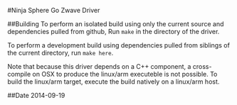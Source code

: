 #Ninja Sphere Go Zwave Driver

##Building
To perform an isolated build using only the current source and dependencies pulled from github, Run `make` in the directory of the driver.

To perform a development build using dependencies pulled from siblings of the current directory, run `make here`.

Note that because this driver depends on a C++ component, a cross-compile on OSX to produce the linux/arm executeble is not possible.
To build the linux/arm target, execute the build natively on a linux/arm host.

##Date
2014-09-19